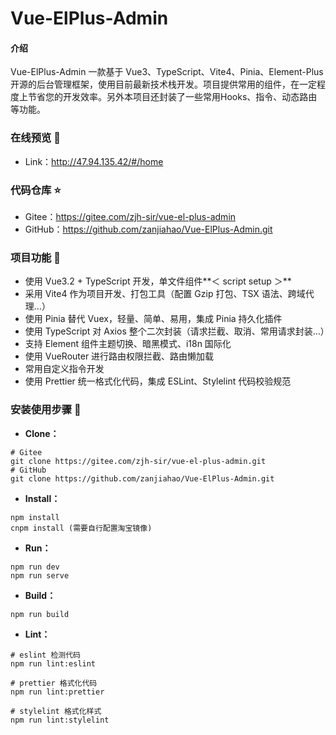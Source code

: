 # Vue-ElPlus-Admin

#### 介绍

Vue-ElPlus-Admin 一款基于 Vue3、TypeScript、Vite4、Pinia、Element-Plus 开源的后台管理框架，使用目前最新技术栈开发。项目提供常用的组件，在一定程度上节省您的开发效率。另外本项目还封装了一些常用Hooks、指令、动态路由等功能。

### 在线预览 👀

- Link：http://47.94.135.42/#/home

### 代码仓库 ⭐

- Gitee：https://gitee.com/zjh-sir/vue-el-plus-admin
- GitHub：https://github.com/zanjiahao/Vue-ElPlus-Admin.git

### 项目功能 🔨

- 使用 Vue3.2 + TypeScript 开发，单文件组件**＜ script setup ＞**
- 采用 Vite4 作为项目开发、打包工具（配置 Gzip 打包、TSX 语法、跨域代理…）
- 使用 Pinia 替代 Vuex，轻量、简单、易用，集成 Pinia 持久化插件
- 使用 TypeScript 对 Axios 整个二次封装（请求拦截、取消、常用请求封装…）
- 支持 Element 组件主题切换、暗黑模式、i18n 国际化
- 使用 VueRouter 进行路由权限拦截、路由懒加载
- 常用自定义指令开发
- 使用 Prettier 统一格式化代码，集成 ESLint、Stylelint 代码校验规范

### 安装使用步骤 📔

- **Clone：**

```text
# Gitee
git clone https://gitee.com/zjh-sir/vue-el-plus-admin.git
# GitHub
git clone https://github.com/zanjiahao/Vue-ElPlus-Admin.git
```

- **Install：**

```text
npm install
cnpm install (需要自行配置淘宝镜像)
```

- **Run：**

```text
npm run dev
npm run serve
```

- **Build：**

```text
npm run build
```

- **Lint：**

```text
# eslint 检测代码
npm run lint:eslint

# prettier 格式化代码
npm run lint:prettier

# stylelint 格式化样式
npm run lint:stylelint
```
